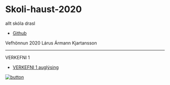 # Skoli-haust-2020
 allt skóla drasl

 * [Github](https://github.com/larusarmann/larusarmann.github.io)

Vefhönnun 2020
Lárus Ármann Kjartansson

-----------------------------------------------------------------------

VERKEFNI 1

  * [VERKEFNI 1 auglýsing](Vefhönnun/Verkefni_1-auglýsing/anim.html)
  
  
  [![button](https://www.freepngimg.com/thumb/play_button/25569-6-play-button-transparent-thumb.png)](https://nam.inna.is/Components/Students/Students.html#/)
